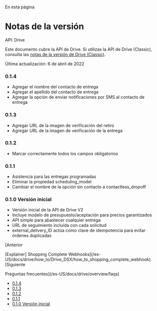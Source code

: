 En esta página

# Notas de la versión

API: Drive

Este documento cubre la API de Drive. Si utilizas la API de Drive (Classic), consulta las [notas de la versión de Drive (Classic)](/es-US/docs/drive_classic/overview/release_notes).

Última actualización: 6 de abril de 2022

### 0.1.4[​](#014 "Enlace directo al encabezado")

* Agregar el nombre del contacto de entrega
* Agregar el apellido del contacto de entrega
* Agregar la opción de enviar notificaciones por SMS al contacto de entrega

### 0.1.3[​](#013 "Enlace directo al encabezado")

* Agregar URL de la imagen de verificación del retiro
* Agregar URL de la imagen de verificación de la entrega

### 0.1.2[​](#012 "Enlace directo al encabezado")

* Marcar correctamente todos los campos obligatorios

### 0.1.1[​](#011 "Enlace directo al encabezado")

* Asistencia para las entregas programadas
* Eliminar la propiedad scheduling\_model
* Cambiar el nombre de la opción sin contacto a contactless\_dropoff

### 0.1.0 Versión inicial[​](#010-versión-inicial "Enlace directo al encabezado")

* Versión inicial de la API de Drive V2
* Incluye modelo de presupuesto/aceptación para precios garantizados
* API simple para abastecer cualquier entrega
* URL de seguimiento incluida con cada solicitud
* external\_delivery\_ID actúa como clave de idempotencia para evitar órdenes duplicadas

[Anterior

[Explainer] Shopping Complete Webhooks](/es-US/docs/drive/how_to/Drive_DSX/how_to_shopping_complete_webhook)[Siguiente

Preguntas frecuentes](/es-US/docs/drive/overview/faqs)

* [0.1.4](#014)
* [0.1.3](#013)
* [0.1.2](#012)
* [0.1.1](#011)
* [0.1.0 Versión inicial](#010-versión-inicial)
